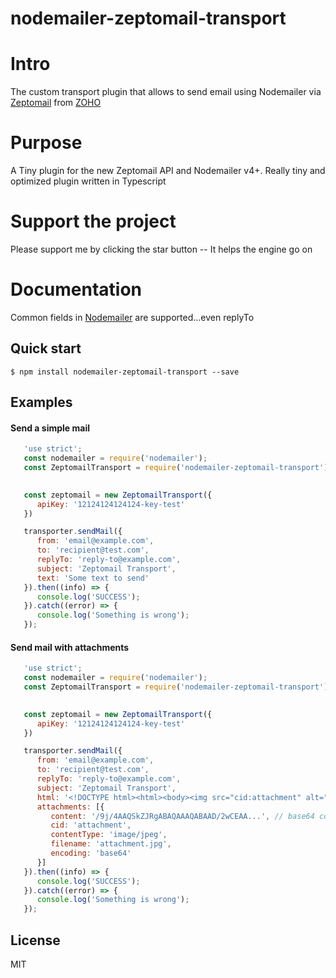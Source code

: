 # nodemailer-zeptomail-transport
# Intro
The custom transport plugin that allows to send email using Nodemailer via [Zeptomail](https://www.zoho.com/zeptomail/email-api.html)  from [ZOHO](https://www.zoho.com/)
# Purpose
A Tiny plugin for the new Zeptomail API and Nodemailer v4+. Really tiny and optimized plugin written in Typescript
# Support the project
Please support me by clicking the star button -- It helps the engine go on
# Documentation
Common fields in [Nodemailer](https://nodemailer.com/message/#commmon-fields) are supported...even replyTo
## Quick start
`$ npm install nodemailer-zeptomail-transport --save`
## Examples
#### Send a simple mail
```javascript
   'use strict';
   const nodemailer = require('nodemailer');
   const ZeptomailTransport = require('nodemailer-zeptomail-transport');

  
   const zeptomail = new ZeptomailTransport({
      apiKey: '12124124124124-key-test'
   })

   transporter.sendMail({
      from: 'email@example.com',
      to: 'recipient@test.com',
      replyTo: 'reply-to@example.com',
      subject: 'Zeptomail Transport',
      text: 'Some text to send'
   }).then((info) => {
      console.log('SUCCESS');
   }).catch((error) => {
      console.log('Something is wrong');
   });
```
#### Send mail with attachments
```javascript
   'use strict';
   const nodemailer = require('nodemailer');
   const ZeptomailTransport = require('nodemailer-zeptomail-transport');

  
   const zeptomail = new ZeptomailTransport({
      apiKey: '12124124124124-key-test'
   })

   transporter.sendMail({
      from: 'email@example.com',
      to: 'recipient@test.com',
      replyTo: 'reply-to@example.com',
      subject: 'Zeptomail Transport',
      html: '<!DOCTYPE html><html><body><img src="cid:attachment" alt="attachment"></body></html>',
      attachments: [{
         content: '/9j/4AAQSkZJRgABAQAAAQABAAD/2wCEAA...', // base64 content
         cid: 'attachment',
         contentType: 'image/jpeg',
         filename: 'attachment.jpg',
         encoding: 'base64'
      }]
   }).then((info) => {
      console.log('SUCCESS');
   }).catch((error) => {
      console.log('Something is wrong');
   });
```
## License
MIT
